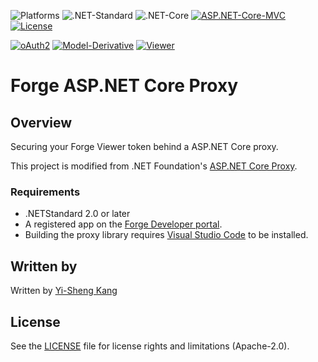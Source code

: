 ![Platforms](https://img.shields.io/badge/platform-windows%20%7C%20osx%20%7C%20linux-lightgray.svg)
![.NET-Standard](https://img.shields.io/badge/.NET%20Standard-2.0-blue.svg)
![.NET-Core](https://img.shields.io/badge/.NET%20Core-2.0-blue.svg)
[![ASP.NET-Core-MVC](https://img.shields.io/badge/ASP.NET%20Core%20MVC-2.0-blue.svg)](https://asp.net/)
[![License](https://img.shields.io/:license-apache-blue.svg)](http://www.apache.org/licenses/LICENSE-2.0)

[![oAuth2](https://img.shields.io/badge/oAuth2-v1-green.svg)](http://developer.autodesk.com/)
[![Model-Derivative](https://img.shields.io/badge/Model%20Derivative-v2-green.svg)](http://developer.autodesk.com/)
[![Viewer](https://img.shields.io/badge/Viewer-v3.1-green.svg)](http://developer.autodesk.com/)

# Forge ASP.NET Core Proxy

## Overview
Securing your Forge Viewer token behind a ASP.NET Core proxy.

This project is modified from .NET Foundation's [ASP.NET Core Proxy](https://github.com/aspnet/Proxy).

### Requirements
* .NETStandard 2.0 or later
* A registered app on the <a href="https://developer.autodesk.com/myapps" target="_blank">Forge Developer portal</a>.
* Building the proxy library requires [Visual Studio Code](https://www.visualstudio.com/downloads/) to be installed.

## Written by

Written by [Yi-Sheng Kang](https://www.linkedin.com/in/yi-sheng-kang-b4398492)

## License

See the [LICENSE](LICENSE) file for license rights and limitations (Apache-2.0).
